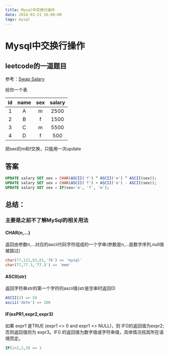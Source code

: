 ```yaml
---
title: Mysql中交换行操作
date: 2018-03-21 16:00:00
tags: mysql
---
```

# Mysql中交换行操作

## leetcode的一道题目

参考：[Swap Salary](https://leetcode.com/problems/swap-salary/description/)

给你一个表

| id | name | sex | salary |
|:--:|:----:|:---:|:------:|
| 1  | A    | m   | 2500   |
| 2  | B    | f   | 1500   |
| 3  | C    | m   | 5500   |
| 4  | D    | f   | 500    |

把sex的m和f交换，只能用一次update

## 答案

```SQL
UPDATE salary SET sex = CHAR(ASCII('f') ^ ASCII('m') ^ ASCII(sex));
UPDATE salary SET sex = CHAR(ASCII('f') + ASCII('m') - ASCII(sex));
UPDATE salary SET sex = IF(sex='m', 'f', 'm');
```

## 总结：

### 主要是之前不了解MySql的相关用法

#### CHAR(n,...)

返回由参数n,...对应的ascii代码字符组成的一个字串(参数是n,...是数字序列,null值被跳过)

```SQL
char(77,121,83,81,'76') => 'mysql'
char(77,77.3,'77.3') => 'mmm'
```

#### ASCII(str)

返回字符串str的第一个字符的ascii值(str是空串时返回0)

```SQL
ASCII(2) => 50
ascii('dete') => 100
```

#### IF(exPR1,expr2,expr3)

如果 expr1 是TRUE (expr1 <> 0 and expr1 <> NULL)，则 IF()的返回值为expr2; 否则返回值则为 expr3。IF() 的返回值为数字值或字符串值，具体情况视其所在语境而定。

```SQL
IF(1>2,2,3) => 3
```
